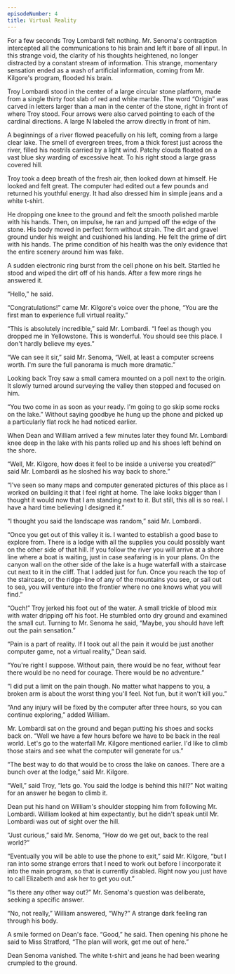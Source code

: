 ```yaml
---
episodeNumber: 4
title: Virtual Reality
---
```


For a few seconds Troy Lombardi felt nothing.  Mr. Senoma's contraption intercepted all the communications to his brain and left it bare of all input.  In this strange void, the clarity of his thoughts heightened, no longer distracted by a constant stream of information.  This strange, momentary sensation ended as a wash of artificial information, coming from Mr. Kilgore's program, flooded his brain.

Troy Lombardi stood in the center of a large circular stone platform, made from a single thirty foot slab of red and white marble.  The word “Origin” was carved in letters larger than a man in the center of the stone, right in front of where Troy stood.  Four arrows were also carved pointing to each of the cardinal directions.  A large N labeled the arrow directly in front of him. 

A beginnings of a river flowed peacefully on his left, coming from a large clear lake.  The smell of evergreen trees, from a thick forest just across the river, filled his nostrils carried by a light wind.  Patchy clouds floated on a vast blue sky warding of excessive heat.  To his right stood a large grass covered hill.

Troy took a deep breath of the fresh air, then looked down at himself.  He looked and felt great.  The computer had edited out a few pounds and returned his youthful energy.  It had also dressed him in simple jeans and a white t-shirt.  

He dropping one knee to the ground and felt the smooth polished marble with his hands.  Then, on impulse, he ran and jumped off the edge of the stone.  His body moved in perfect form without strain.  The dirt and gravel ground under his weight and cushioned his landing.  He felt the grime of dirt with his hands.  The prime condition of his health was the only evidence that the entire scenery around him was fake.  

A sudden electronic ring burst from the cell phone on his belt.  Startled he stood and wiped the dirt off of his hands.  After a few more rings he answered it.   

“Hello,” he said.

“Congratulations!” came Mr. Kilgore's voice over the phone, “You are the first man to experience full virtual reality.”

“This is absolutely incredible,” said Mr. Lombardi.  “I feel as though you dropped me in Yellowstone.  This is wonderful.  You should see this place.  I don't hardly believe my eyes.”

“We can see it sir,” said Mr. Senoma, “Well, at least a computer screens worth.  I'm sure the full panorama is much more dramatic.”

Looking back Troy saw a small camera mounted on a poll next to the origin.  It slowly turned around surveying the valley then stopped and focused on him.

“You two come in as soon as your ready.  I'm going to go skip some rocks on the lake.”   Without saying goodbye he hung up the phone and picked up a particularly flat rock he had noticed earlier.

When Dean and William arrived a few minutes later they found Mr. Lombardi knee deep in the lake with his pants rolled up and his shoes left behind on the shore.  

“Well, Mr. Kilgore, how does it feel to be inside a universe you created?” said Mr. Lombardi as he sloshed his way back to shore.”

“I've seen so many maps and computer generated pictures of this place as I worked on building it that I feel right at home.  The lake looks bigger than I thought it would now that I am standing next to it. But still, this all is so real. I have a hard time believing I designed it.”

“I thought you said the landscape was random,” said Mr. Lombardi. 

“Once you get out of this valley it is.  I wanted to establish a good base to explore from.  There is a lodge with all the supplies you could possibly want on the other side of that hill.  If you follow the river you will arrive at a shore line where a boat is waiting, just in case seafaring is in your plans.  On the canyon wall on the other side of the lake is a huge waterfall with a staircase cut next to it in the cliff.  That I added just for fun.  Once you reach the top of the staircase, or the ridge-line of any of the mountains you see, or sail out to sea, you will venture into the frontier where no one knows what you will find.”

“Ouch!” Troy jerked his foot out of the water.  A small trickle of blood mix with water dripping off his foot.  He stumbled onto dry ground and examined the small cut.  Turning to Mr. Senoma he said, “Maybe, you should have left out the pain sensation.”

“Pain is a part of reality.  If I took out all the pain it would be just another computer game, not a virtual reality,” Dean said.

“You're right I suppose.  Without pain, there would be no fear, without fear there would be no need for courage.  There would be no adventure.”

“I did put a limit on the pain though.  No matter what happens to you, a broken arm is about the worst thing you'll feel.  Not fun, but it won't kill you.”

“And any injury will be fixed by the computer after three hours, so you can continue exploring,” added William.

Mr. Lombardi sat on the ground and began putting his shoes and socks back on.  “Well we have a few hours before we have to be back in the real world.  Let's go to the waterfall Mr. Kilgore mentioned earlier.  I'd like to climb those stairs and see what the computer will generate for us.”

 “The best way to do that would be to cross the lake on canoes.  There are a bunch over at the lodge,” said Mr. Kilgore.

“Well,” said Troy, “lets go.  You said the lodge is behind this hill?”  Not waiting for an answer he began to climb it.  

Dean put his hand on William's shoulder stopping him from following Mr. Lombardi.  William looked at him expectantly, but he didn't speak until Mr. Lombardi was out of sight over the hill.

“Just curious,” said Mr. Senoma, “How do we get out, back to the real world?”  

“Eventually you will be able to use the phone to exit,” said Mr. Kilgore, “but I ran into some strange errors that I need to work out before I incorporate it into the main program, so that is currently disabled.  Right now you just have to call Elizabeth and ask her to get you out.”

“Is there any other way out?” Mr. Senoma's question was deliberate, seeking a specific answer.

“No, not really,” William answered, “Why?” A strange dark feeling ran through his body.

A smile formed on Dean's face. “Good,” he said.  Then opening his phone he said to Miss Stratford, “The plan will work, get me out of here.”

Dean Senoma vanished.  The white t-shirt and jeans he had been wearing crumpled to the ground.